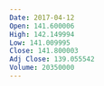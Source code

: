 ```yaml
---
Date: 2017-04-12
Open: 141.600006
High: 142.149994
Low: 141.009995
Close: 141.800003
Adj Close: 139.055542
Volume: 20350000
---
```


